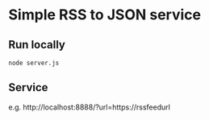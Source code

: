 # Simple RSS to JSON service

## Run locally

```
node server.js
```

## Service

e.g. http://localhost:8888/?url=https://rssfeedurl
